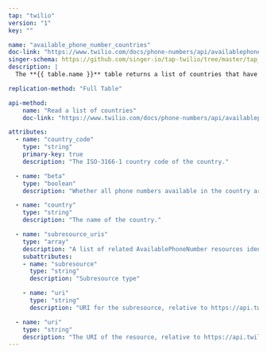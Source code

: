 ```yaml
---
tap: "twilio"
version: "1"
key: ""

name: "available_phone_number_countries"
doc-link: "https://www.twilio.com/docs/phone-numbers/api/availablephonenumber-resource#read-a-list-of-countries"
singer-schema: https://github.com/singer-io/tap-twilio/tree/master/tap_twilio/schemas/available_phone_number_countries.json
description: |
  The **{{ table.name }}** table returns a list of countries that have phone numbers to purchase for your {{ integration.display_name }} account.

replication-method: "Full Table"

api-method:
    name: "Read a list of countries"
    doc-link: "https://www.twilio.com/docs/phone-numbers/api/availablephonenumber-resource?code-sample=code-read-a-list-of-countries&code-language=curl&code-sdk-version=json"

attributes:
  - name: "country_code"
    type: "string"
    primary-key: true
    description: "The ISO-3166-1 country code of the country."

  - name: "beta"
    type: "boolean"
    description: "Whether all phone numbers available in the country are new to the Twilio platform. true if they are and false if all numbers are not in the Twilio Phone Number Beta program."

  - name: "country"
    type: "string"
    description: "The name of the country."

  - name: "subresource_uris"
    type: "array"
    description: "A list of related AvailablePhoneNumber resources identified by their URIs relative to https://api.twilio.com"
    subattributes:
    - name: "subresource"
      type: "string"
      description: "Subresource type"

    - name: "uri"
      type: "string"
      description: "URI for the subresource, relative to https://api.twilio.com"

  - name: "uri"
    type: "string"
    description: "The URI of the resource, relative to https://api.twilio.com"
---
```

